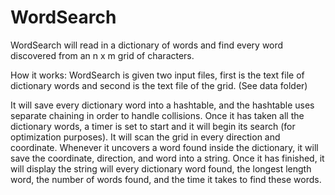 # WordSearch
WordSearch will read in a dictionary of words and find every word discovered from an n x m grid of characters.

How it works:
WordSearch is given two input files, first is the text file of dictionary words and second is the text file of the grid.
(See data folder)

It will save every dictionary word into a hashtable, and the hashtable uses separate chaining in order to handle collisions.
Once it has taken all the dictionary words, a timer is set to start and it will begin its search (for optimization purposes).
It will scan the grid in every direction and coordinate. Whenever it uncovers a word found inside the dictionary, 
it will save the coordinate, direction, and word into a string. Once it has finished, it will display the string will every
dictionary word found, the longest length word, the number of words found, and the time it takes to find these words.

